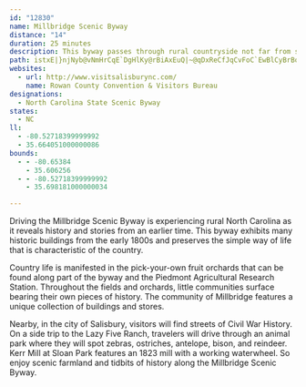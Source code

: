 ```yaml
---
id: "12830"
name: Millbridge Scenic Byway
distance: "14"
duration: 25 minutes
description: This byway passes through rural countryside not far from several sites such as the oldest Presbyterian church in NC and Kerr Mill at Sloan Park.
path: istxE|}njNyb@vNmHrCqE`DgHlKy@rBiAxEuQ|~@qDxReCfJqCvFoC`EwBlCyBrBoCzCwCxDsC~FiOx_@eCfHcAxDo@lG?zGvGboA^fERxF?jDSnIk@lNc@`H_@nCs@~CuAxEqEfMcAfEmI~b@UlBsAxFwAhE_DfI}BxEuMnTqLvS}@dCo@rC[dDIbDH`D^~CpNxp@|AzJ~BhTjJfj@h@rGt]_@p\sAbAQ~CaBfFeDjMaKvDwBrAMdCd@bQhIrSfH~Bp@~JrDxCl@rAJzJaAtVyDx^sInAKrAB~`@f@nAE`FmBhBfId@ErCPdQfBzDr@xBv@fX|Kps@|X|tA`r@lF~B_@tA`r@J
websites:
  - url: http://www.visitsalisburync.com/
    name: Rowan County Convention & Visitors Bureau
designations:
  - North Carolina State Scenic Byway
states:
  - NC
ll:
  - -80.52718399999992
  - 35.664051000000086
bounds:
  - - -80.65384
    - 35.606256
  - - -80.52718399999992
    - 35.698181000000034

---
```


Driving the Millbridge Scenic Byway is experiencing rural North Carolina as it reveals history and stories from an earlier time. This byway exhibits many historic buildings from the early 1800s and preserves the simple way of life that is characteristic of the country.

Country life is manifested in the pick-your-own fruit orchards that can be found along part of the byway and the Piedmont Agricultural Research Station. Throughout the fields and orchards, little communities surface bearing their own pieces of history. The community of Millbridge features a unique collection of buildings and stores.

Nearby, in the city of Salisbury, visitors will find streets of Civil War History. On a side trip to the Lazy Five Ranch, travelers will drive through an animal park where they will spot zebras, ostriches, antelope, bison, and reindeer. Kerr Mill at Sloan Park features an 1823 mill with a working waterwheel. So enjoy scenic farmland and tidbits of history along the Millbridge Scenic Byway.

